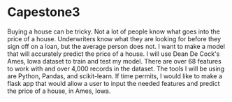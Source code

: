 # Capestone3

Buying a house can be tricky. Not a lot of people know what goes into the price of a house. Underwriters know what they are looking for before they sign off on a loan, but the average person does not. I want to make a model that will accurately predict the price of a house. I will use Dean De Cock's Ames, Iowa dataset to train and test my model. There are over 68 features to work with and over 4,000 records in the dataset. The tools I will be using are Python, Pandas, and scikit-learn. If time permits, I would like to make a flask app that would allow a user to input the needed features and predict the price of a house, in Ames, Iowa.
